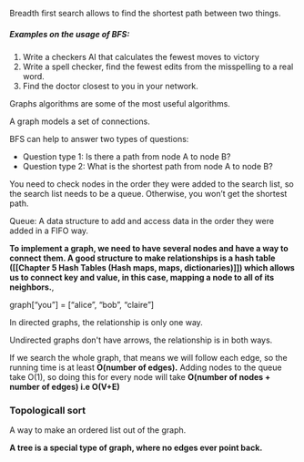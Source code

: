 Breadth first search allows to find the shortest path between two things. 

##### Examples on the usage of BFS:
1. Write a checkers AI that calculates the fewest moves to victory
2. Write a spell checker, find the fewest edits from the misspelling to a real word. 
3. Find the doctor closest to you in your network.

Graphs algorithms are some of the most useful algorithms.

A graph models a set of connections. 

BFS can help to answer two types of questions:
* Question type 1: Is there a path from node A to node B?  
* Question type 2: What is the shortest path from node A to node B?

You need to check nodes in the order they were added to the search list, so the search list needs to be a queue. Otherwise, you won’t get the shortest path.

Queue: A data structure to add and access data in the order they were added in a FIFO way.

**To implement a graph, we need to have several nodes and have a way to connect them. A good structure to make relationships is a hash table ([[Chapter 5 Hash Tables (Hash maps, maps, dictionaries)]]) which allows us to connect key and value, in this case, mapping a node to all of its neighbors.**,

graph[“you”] = [“alice”, “bob”, “claire”]

In directed graphs, the relationship is only one way. 

Undirected graphs don't have arrows, the relationship is in both ways.

If we search the whole graph, that means we will follow each edge, so the running time is at least **O(number of edges).** Adding nodes to the queue take O(1), so doing this for every node will take **O(number of nodes + number of edges) i.e O(V+E)** 

### Topologicall sort
A way to make an ordered list out of the graph. 

**A tree is a special type of graph, where no edges ever point back.**